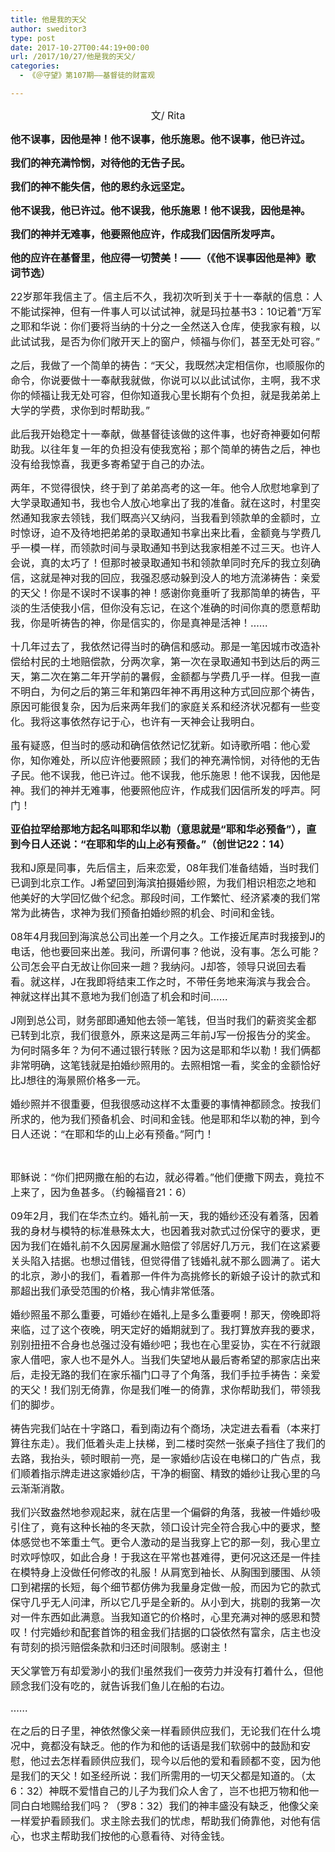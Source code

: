 ```yaml
---
title: 他是我的天父
author: sweditor3
type: post
date: 2017-10-27T00:44:19+00:00
url: /2017/10/27/他是我的天父/
categories:
  - 《＠守望》第107期——基督徒的财富观

---
```

<p style="text-align: center;">
  <span style="font-size: 12pt;">文/ Rita</span>
</p>

<span style="font-size: 12pt;"><strong>他不误事，因他是神！他不误事，他乐施恩。他不误事，他已许过。</strong></span>
  
<span style="font-size: 12pt;"><strong>我们的神充满怜悯，对待他的无告子民。</strong></span>
  
<span style="font-size: 12pt;"><strong>我们的神不能失信，他的恩约永远坚定。</strong></span>
  
<span style="font-size: 12pt;"><strong>他不误我，他已许过。他不误我，他乐施恩！他不误我，因他是神。</strong></span>
  
<span style="font-size: 12pt;"><strong>我们的神并无难事，他要照他应许，作成我们因信所发呼声。</strong></span>
  
<span style="font-size: 12pt;"><strong>他的应许在基督里，他应得一切赞美！</strong></span><span style="font-size: 12pt;"><strong>——（《他不误事因他是神》歌词节选）</strong></span>

<span style="font-size: 12pt;">22岁那年我信主了。信主后不久，我初次听到关于十一奉献的信息：人不能试探神，但有一件事人可以试试神，就是玛拉基书3：10记着“万军之耶和华说：你们要将当纳的十分之一全然送入仓库，使我家有粮，以此试试我，是否为你们敞开天上的窗户，倾福与你们，甚至无处可容。”</span>

<span style="font-size: 12pt;">之后，我做了一个简单的祷告：“天父，我既然决定相信你，也顺服你的命令，你说要做十一奉献我就做，你说可以以此试试你，主啊，我不求你的倾福让我无处可容，但你知道我心里长期有个负担，就是我弟弟上大学的学费，求你到时帮助我。”</span>

<span style="font-size: 12pt;">此后我开始稳定十一奉献，做基督徒该做的这件事，也好奇神要如何帮助我。以往年复一年的负担没有使我宽裕；那个简单的祷告之后，神也没有给我惊喜，我更多寄希望于自己的办法。</span>

<span style="font-size: 12pt;">两年，不觉得很快，终于到了弟弟高考的这一年。他令人欣慰地拿到了大学录取通知书，我也令人放心地拿出了我的准备。就在这时，村里突然通知我家去领钱，我们既高兴又纳闷，当我看到领款单的金额时，立时惊讶，迫不及待地把弟弟的录取通知书拿出来比看，金额竟与学费几乎一模一样，而领款时间与录取通知书到达我家相差不过三天。也许人会说，真的太巧了！但那时被录取通知书和领款单同时充斥的我立刻确信，这就是神对我的回应，我强忍感动躲到没人的地方流涕祷告：亲爱的天父！你是不误时不误事的神！感谢你竟垂听了我那简单的祷告，平淡的生活使我小信，但你没有忘记，在这个准确的时间你真的愿意帮助我，你是听祷告的神，你是信实的，你是真神是活神！……</span>

<span style="font-size: 12pt;">十几年过去了，我依然记得当时的确信和感动。那是一笔因城市改造补偿给村民的土地赔偿款，分两次拿，第一次在录取通知书到达后的两三天，第二次在第二年开学前的暑假，金额都与学费几乎一样。但我一直不明白，为何之后的第三年和第四年神不再用这种方式回应那个祷告，原因可能很复杂，因为后来两年我们的家庭关系和经济状况都有一些变化。我将这事依然存记于心，也许有一天神会让我明白。</span>

<span style="font-size: 12pt;">虽有疑惑，但当时的感动和确信依然记忆犹新。如诗歌所唱：他心爱你，知你难处，所以应许他要照顾；我们的神充满怜悯，对待他的无告子民。他不误我，他已许过。他不误我，他乐施恩！他不误我，因他是神。我们的神并无难事，他要照他应许，作成我们因信所发的呼声。阿门！</span>

<span style="font-size: 12pt;"><strong>亚伯拉罕给那地方起名叫耶和华以勒（意思就是“耶和华必预备”），直到今日人还说：“在耶和华的山上必有预备。”（创世记22：14）</strong></span>

<span style="font-size: 12pt;">我和J原是同事，先后信主，后来恋爱，08年我们准备结婚，当时我们已调到北京工作。J希望回到海滨拍摄婚纱照，为我们相识相恋之地和他美好的大学回忆做个纪念。那段时间，工作繁忙、经济紧凑的我们常常为此祷告，求神为我们预备拍婚纱照的机会、时间和金钱。</span>

<span style="font-size: 12pt;">08年4月我回到海滨总公司出差一个月之久。工作接近尾声时我接到J的电话，他也要回来出差。我问，所谓何事？他说，没有事。怎么可能？公司怎会平白无故让你回来一趟？我纳闷。J却答，领导只说回去看看。就这样，J在我即将结束工作之时，不带任务地来海滨与我会合。神就这样出其不意地为我们创造了机会和时间……</span>

<span style="font-size: 12pt;">J刚到总公司，财务部即通知他去领一笔钱，但当时我们的薪资奖金都已转到北京，我们很意外，原来这是两三年前J写一份报告分的奖金。为何时隔多年？为何不通过银行转账？因为这是耶和华以勒！我们俩都非常明确，这笔钱就是拍婚纱照用的。去照相馆一看，奖金的金额恰好比J想往的海景照价格多一元。</span>

<span style="font-size: 12pt;">婚纱照并不很重要，但我很感动这样不太重要的事情神都顾念。按我们所求的，他为我们预备机会、时间和金钱。他是耶和华以勒的神，到今日人还说：“在耶和华的山上必有预备。”阿门！</span>

&nbsp;

<span style="font-size: 12pt;">耶稣说：“你们把网撒在船的右边，就必得着。”他们便撒下网去，竟拉不上来了，因为鱼甚多。（约翰福音21：6）</span>

<span style="font-size: 12pt;">09年2月，我们在华杰立约。婚礼前一天，我的婚纱还没有着落，因着我的身材与模特的标准悬殊太大，也因着我对款式过份保守的要求，更因为我们在婚礼前不久因房屋漏水赔偿了邻居好几万元，我们在这紧要关头陷入拮据。也想过借钱，但觉得借了钱婚礼就不那么圆满了。诺大的北京，渺小的我们，看着那一件件为高挑修长的新娘子设计的款式和那超出我们承受范围的价格，我心情非常低落。</span>

<span style="font-size: 12pt;">婚纱照虽不那么重要，可婚纱在婚礼上是多么重要啊！那天，傍晚即将来临，过了这个夜晚，明天定好的婚期就到了。我打算放弃我的要求，别别扭扭不合身也总强过没有婚纱吧；我也在心里妥协，实在不行就跟家人借吧，家人也不是外人。当我们失望地从最后寄希望的那家店出来后，走投无路的我们在家乐福门口寻了个角落，我们手拉手祷告：亲爱的天父！我们别无倚靠，你是我们唯一的倚靠，求你帮助我们，带领我们的脚步。</span>

<span style="font-size: 12pt;">祷告完我们站在十字路口，看到南边有个商场，决定进去看看（本来打算往东走）。我们低着头走上扶梯，到二楼时突然一张桌子挡住了我们的去路，我抬头，顿时眼前一亮，是一家婚纱店设在电梯口的广告点，我们顺着指示牌走进这家婚纱店，干净的橱窗、精致的婚纱让我心里的乌云渐渐消散。</span>

<span style="font-size: 12pt;">我们兴致盎然地参观起来，就在店里一个偏僻的角落，我被一件婚纱吸引住了，竟有这种长袖的冬天款，领口设计完全符合我心中的要求，整体感觉也不笨重土气。更令人激动的是当我穿上它的那一刻，我心里立时欢呼惊叹，如此合身！于我这在平常也甚难得，更何况这还是一件挂在模特身上没做任何修改的礼服！从肩宽到袖长、从胸围到腰围、从领口到裙摆的长短，每个细节都仿佛为我量身定做一般，而因为它的款式保守几乎无人问津，所以它几乎是全新的。从小到大，挑剔的我第一次对一件东西如此满意。当我知道它的价格时，心里充满对神的感恩和赞叹！付完婚纱和配套首饰的租金我们拮据的口袋依然有富余，店主也没有苛刻的损污赔偿条款和归还时间限制。感谢主！</span>

<span style="font-size: 12pt;">天父掌管万有却爱渺小的我们!虽然我们一夜劳力并没有打着什么，但他顾念我们没有吃的，就告诉我们鱼儿在船的右边。</span>

<span style="font-size: 12pt;">……</span>

<span style="font-size: 12pt;">在之后的日子里，神依然像父亲一样看顾供应我们，无论我们在什么境况中，竟都没有缺乏。他的作为和他的话语是我们软弱中的鼓励和安慰，他过去怎样看顾供应我们，现今以后他的爱和看顾都不变，因为他是我们的天父！如圣经所说：我们所需用的一切天父都是知道的。（太6：32）神既不爱惜自己的儿子为我们众人舍了，岂不也把万物和他一同白白地赐给我们吗？（罗8：32）我们的神丰盛没有缺乏，他像父亲一样爱护看顾我们。求主除去我们的忧虑，帮助我们倚靠他，对他有信心，也求主帮助我们按他的心意看待、对待金钱。</span>